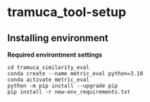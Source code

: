 # tramuca_tool-setup


## Installing environment 
**Required environtment settings**
```
cd tramuca_similarity_eval
conda create --name metric_eval python=3.10
conda activate metric_eval
python -m pip install --upgrade pip
pip install -r new-env_requirements.txt
```